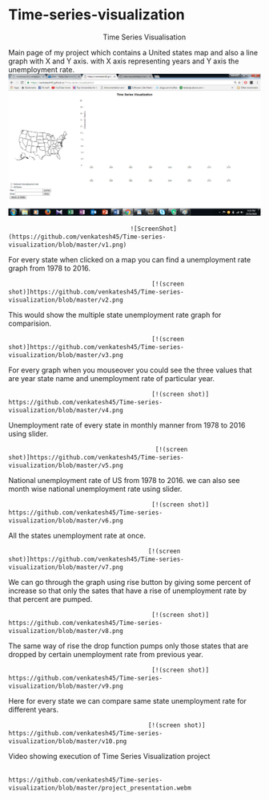 # Time-series-visualization

                                                 Time Series Visualisation

Main page of my project which contains a  United states map and also a line graph with X and Y axis. with X axis representing years and Y axis the unemployment rate.
![ScreenShot](https://github.com/venkatesh45/Time-series-visualization/blob/master/v1.png)

                                      ![ScreenShot](https://github.com/venkatesh45/Time-series-visualization/blob/master/v1.png)        
                 
For every state when clicked on a map you can find a unemployment rate graph from 1978 to 2016.
      
                                            [!(screen shot)]https://github.com/venkatesh45/Time-series-visualization/blob/master/v2.png
This would show the multiple state unemployment rate graph for comparision.
                                            
                                            [!(screen shot)]https://github.com/venkatesh45/Time-series-visualization/blob/master/v3.png
                                                
For every graph when you mouseover you could see the three values that are year state name and unemployment rate of particular year.
                                            
                                            [!(screen shot)] https://github.com/venkatesh45/Time-series-visualization/blob/master/v4.png
Unemployment rate of every state in monthly manner from 1978 to 2016 using slider.
              
                                             [!(screen shot)]https://github.com/venkatesh45/Time-series-visualization/blob/master/v5.png
National unemployment rate of US from 1978 to 2016. we can also see month wise national unemployment rate using slider. 
                    
                                            [!(screen shot)] https://github.com/venkatesh45/Time-series-visualization/blob/master/v6.png
     
All the states unemployment rate at once. 
                                           
                                           [!(screen shot)]https://github.com/venkatesh45/Time-series-visualization/blob/master/v7.png
We can go through the graph using rise button by giving some percent of increase so that only the sates that have a rise of unemployment rate by that percent are pumped.
                                        
                                            [!(screen shot)] https://github.com/venkatesh45/Time-series-visualization/blob/master/v8.png
    
The same way of rise the drop function pumps only those states that are dropped by certain unemployment rate from previous year.
                
                                            [!(screen shot)] https://github.com/venkatesh45/Time-series-visualization/blob/master/v9.png
                                                 
 Here for every state we can compare same state unemployment rate for different years.
                                         
                                           [!(screen shot)] https://github.com/venkatesh45/Time-series-visualization/blob/master/v10.png
                                                 
                                                 
 Video showing execution of Time Series Visualization project
                                          
                                          https://github.com/venkatesh45/Time-series-visualization/blob/master/project_presentation.webm
                                                 
                                                
